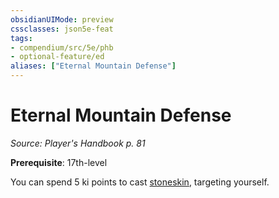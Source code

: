 ```yaml
---
obsidianUIMode: preview
cssclasses: json5e-feat
tags:
- compendium/src/5e/phb
- optional-feature/ed
aliases: ["Eternal Mountain Defense"]
---
```

# Eternal Mountain Defense
*Source: Player's Handbook p. 81*  

**Prerequisite**: 17th-level

You can spend 5 ki points to cast [stoneskin](5E2014官方资源/spells/stoneskin.md), targeting yourself.